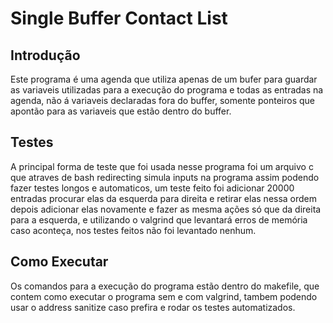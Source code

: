 # Single Buffer Contact List

## Introdução

Este programa é uma agenda que utiliza apenas de um bufer para guardar as variaveis utilizadas para a execução do programa e todas as entradas na agenda, não á variaveis declaradas fora do buffer, somente ponteiros que apontão para as variaveis que estão dentro do buffer.

## Testes

A principal forma de teste que foi usada nesse programa foi um arquivo c que atraves de bash redirecting simula inputs na programa assim podendo fazer testes longos e automaticos, um teste feito foi adicionar 20000 entradas procurar elas da esquerda para direita e retirar elas nessa ordem depois adicionar elas novamente e fazer as mesma ações só que da direita para a esquerda, e utilizando o valgrind que levantará erros de memória caso aconteça, nos testes feitos não foi levantado nenhum.

## Como Executar

Os comandos para a execução do programa estão dentro do makefile, que contem como executar o programa sem e com valgrind, tambem podendo usar o address sanitize caso prefira e rodar os testes automatizados.
